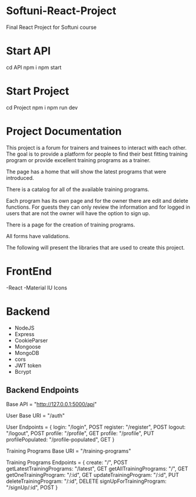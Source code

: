 # Softuni-React-Project

Final React Project for Softuni course

# Start API

cd API
npm i
npm start

# Start Project

cd Project
npm i
npm run dev

# Project Documentation

This project is a forum for trainers and trainees to interact with each other. The goal is to provide a platform for people to find their best fitting training program or provide excellent training programs as a trainer.

The page has a home that will show the latest programs that were introduced.

There is a catalog for all of the available training programs.

Each program has its own page and for the owner there are edit and delete functions. For guests they can only review the information and for logged in users that are not the owner will have the option to sign up.

There is a page for the creation of training programs.

All forms have validations.

The following will present the libraries that are used to create this project.

# FrontEnd

-React
-Material IU Icons

# Backend

- NodeJS
- Express
- CookieParser
- Mongoose
- MongoDB
- cors
- JWT token
- Bcrypt

## Backend Endpoints

Base API = "http://127.0.0.1:5000/api"

User Base URI = "/auth"

User Endpoints = {
login: "/login", POST
register: "/register", POST
logout: "/logout", POST
profile: "/profile", GET
profile: "/profile", PUT
profilePopulated: "/profile-populated", GET
}

Training Programs Base URI = "/training-programs"

Training Programs Endpoints = {
create: "/", POST
getLatestTrainingPrograms: "/latest", GET
getAllTrainingPrograms: "/", GET
getOneTrainingProgram: "/:id", GET
updateTrainingProgram: "/:id", PUT
deleteTrainingProgram: "/:id", DELETE
signUpForTrainingProgram: "/signUp/:id", POST
}
